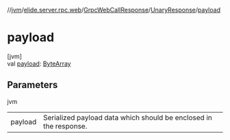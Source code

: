 //[jvm](../../../../index.md)/[elide.server.rpc.web](../../index.md)/[GrpcWebCallResponse](../index.md)/[UnaryResponse](index.md)/[payload](payload.md)

# payload

[jvm]\
val [payload](payload.md): [ByteArray](https://kotlinlang.org/api/latest/jvm/stdlib/kotlin/-byte-array/index.html)

## Parameters

jvm

| | |
|---|---|
| payload | Serialized payload data which should be enclosed in the response. |
